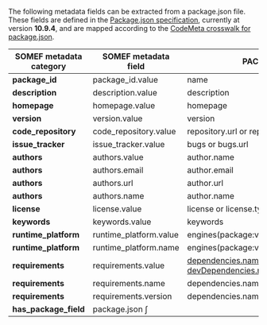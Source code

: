 The following metadata fields can be extracted from a package.json file.   
These fields are defined in the [Package.json specification](https://docs.npmjs.com/cli/v10/configuring-npm/package-json), currently at version **10.9.4**, and are mapped according to the [CodeMeta crosswalk for package.json](https://github.com/codemeta/codemeta/blob/master/crosswalks/NodeJS.csv).

| SOMEF metadata category       | SOMEF metadata field                 | PACKAGE.JSON value    |
|-------------------------------|--------------------------------------|---------------------  |
| **package_id**                |      package_id.value                |         name          |
| **description**               |      description.value               | description            |
| **homepage**                  | homepage.value                       | homepage               |
| **version**                   |          version.value               | version               |
| **code_repository**           |        code_repository.value         |    repository.url or repository.directory  |
| **issue_tracker**             |        issue_tracker.value           | bugs or bugs.url                   |
| **authors**                   |         authors.value                |      author.name    |
| **authors**                   |         authors.email                |       author.email  |
| **authors**                   |         authors.url                  |       author.url  |
| **authors**                   |         authors.name                 |       author.name  |
| **license**                   |   license.value                      |     license or license.type                  |
| **keywords**                  |   keywords.value                     |        keywords               |
| **runtime_platform**          |   runtime_platform.value             | engines(package:version) -> version |
| **runtime_platform**          |   runtime_platform.name              | engines(package:version) -> package |
| **requirements**              |      requirements.value              | dependencies.name@dependencies.version or devDependencies.name@devDependencies.version                        |
| **requirements**              |      requirements.name              | dependencies.name or devDependencies.name                       |
| **requirements**              |      requirements.version              | dependencies.name or devDependencies.name                       |
| **has_package_field**         |   package.json                    ∫     |

